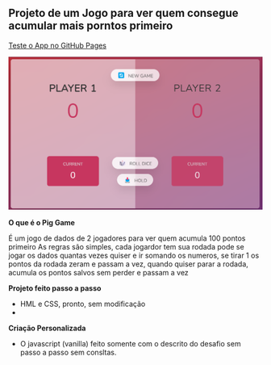 ## Projeto de um Jogo para ver quem consegue acumular mais porntos primeiro
<a href="https://thander21.github.io/TCJ-Pig-Game/" target="_blank">Teste o App no GitHub Pages</a>


![alt text](./img/Print.png)



**O que é o Pig Game**

É um jogo de dados de 2 jogadores para ver quem acumula 100 pontos primeiro
As regras são simples, cada jogardor tem sua rodada pode se jogar os dados quantas vezes quiser e ir somando os numeros, se tirar 1 os pontos  da rodada zeram e passam a vez, quando quiser parar a rodada, acumula os pontos salvos sem perder e passam a vez


**Projeto feito passo a passo**

- HML e CSS, pronto, sem modificação
- 

**Criação Personalizada**

- O javascript (vanilla) feito somente com o descrito do desafio sem passo a passo sem consltas.

